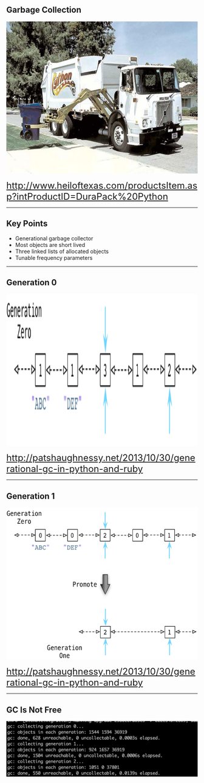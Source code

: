 ##  Garbage Collection

<img src="/resources/python_garbage_truck.png" height=400px>

<font size=5>http://www.heiloftexas.com/productsItem.asp?intProductID=DuraPack%20Python</font>

---

## Key Points

- Generational garbage collector <!-- .element: class="fragment" data-fragment-index=1 -->
- Most objects are short lived <!-- .element: class="fragment" data-fragment-index=2 -->
- Three linked lists of allocated objects <!-- .element: class="fragment" data-fragment-index=3 -->
- Tunable frequency parameters <!-- .element: class="fragment" data-fragment-index=4 -->

---

## Generation 0

<img src="/resources/generation_0.png" height=400px>

<font size=5>http://patshaughnessy.net/2013/10/30/generational-gc-in-python-and-ruby</font>

---

## Generation 1

<img src="/resources/generation_1.png" height=400px>

<font size=5>http://patshaughnessy.net/2013/10/30/generational-gc-in-python-and-ruby</font>

---

## GC Is Not Free

<img src="/resources/gc_isnt_free.png" >
